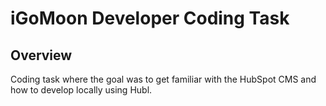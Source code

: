 # iGoMoon Developer Coding Task

## Overview

Coding task where the goal was to get familiar with the HubSpot CMS and how to develop locally using Hubl.
